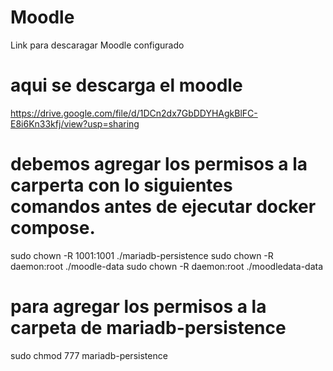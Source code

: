 # Moodle
Link para descaragar Moodle configurado
# aqui se descarga el moodle
https://drive.google.com/file/d/1DCn2dx7GbDDYHAgkBlFC-E8i6Kn33kfj/view?usp=sharing

# debemos agregar los permisos a la carperta con lo siguientes comandos antes de ejecutar docker compose.
sudo chown -R 1001:1001 ./mariadb-persistence
sudo chown -R daemon:root ./moodle-data
sudo chown -R daemon:root ./moodledata-data

# para agregar los permisos a la carpeta de mariadb-persistence
sudo chmod 777 mariadb-persistence
